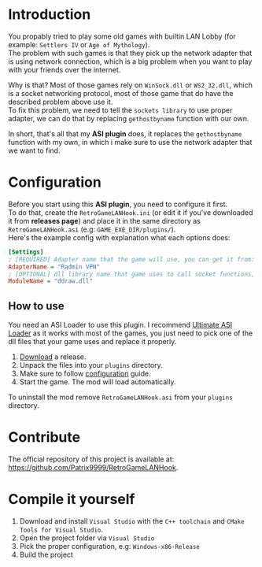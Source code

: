 # Introduction

You propably tried to play some old games with builtin LAN Lobby (for example: `Settlers IV` or `Age of Mythology`).  
The problem with such games is that they pick up the network adapter that is using network connection, which is a big problem when you want to play with your friends over the internet.

Why is that? Most of those games rely on `WinSock.dll` or `WS2_32.dll`, which is a socket networking protocol, most of those game that do have the described problem above use it.  
To fix this problem, we need to tell the `sockets library` to use proper adapter, we can do that by replacing `gethostbyname` function with our own.

In short, that's all that my **ASI plugin** does, it replaces the `gethostbyname` function with my own, in which i make sure to use the network adapter that we want to find.

# Configuration

Before you start using this **ASI plugin**, you need to configure it first.  
To do that, create the `RetroGameLANHook.ini` (or edit it if you've downloaded it from **releases page**) and place it in the same directory as `RetroGameLANHook.asi` (e.g: `GAME_EXE_DIR/plugins/`).  
Here's the example config with explanation what each options does:

```ini
[Settings]
; [REQUIRED] Adapter name that the game will use, you can get it from: Control Panel -> Network and Internet -> Network Connections, or just type ncpa.cpl in windows run bar (WINDOWS + R)
AdapterName = "Radmin VPN"
; [OPTIONAL] dll library name that game uses to call socket functions, if the game directly calls socket functions, you can remove this entry, if not, you need to find the exact module name for your game.
ModuleName = "ddraw.dll"
```

## How to use

You need an ASI Loader to use this plugin. I recommend [Ultimate ASI Loader](https://github.com/ThirteenAG/Ultimate-ASI-Loader) as it works with most of the games, you just need to pick one of the dll files that your game uses and replace it properly. 

1. [Download](https://github.com/Patrix9999/RetroGameLANHook/releases) a release.
2. Unpack the files into your `plugins` directory.
3. Make sure to follow [configuration](#Configuration) guide.
4. Start the game. The mod will load automatically.

To uninstall the mod remove `RetroGameLANHook.asi` from your `plugins` directory. 

# Contribute

The official repository of this project is available at: https://github.com/Patrix9999/RetroGameLANHook.

# Compile it yourself

1. Download and install `Visual Studio` with the `C++ toolchain` and `CMake Tools for Visual Studio`.
2. Open the project folder via `Visual Studio`
3. Pick the proper configuration, e.g: `Windows-x86-Release`
4. Build the project